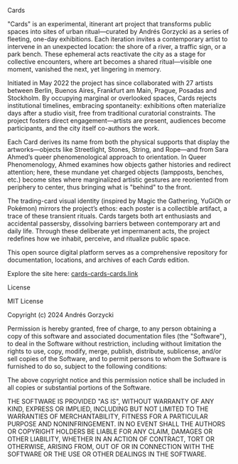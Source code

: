 Cards

"Cards" is an experimental, itinerant art project that transforms public spaces into sites of urban ritual—curated by Andrés Gorzycki as a series of fleeting, one-day exhibitions. Each iteration invites a contemporary artist to intervene in an unexpected location: the shore of a river, a traffic sign, or a park bench. These ephemeral acts reactivate the city as a stage for collective encounters, where art becomes a shared ritual—visible one moment, vanished the next, yet lingering in memory.

Initiated in May 2022 the project has since collaborated with 27 artists between Berlin, Buenos Aires, Frankfurt am Main, Prague, Posadas and Stockholm. By occupying marginal or overlooked spaces, Cards rejects institutional timelines, embracing spontaneity: exhibitions often materialize days after a studio visit, free from traditional curatorial constraints. The project fosters direct engagement—artists are present, audiences become participants, and the city itself co-authors the work.

Each Card derives its name from both the physical supports that display the artworks—objects like Streetlight, Stones, String, and Rope—and from Sara Ahmed’s queer phenomenological approach to orientation. In Queer Phenomenology, Ahmed examines how objects gather histories and redirect attention; here, these mundane yet charged objects (lampposts, benches, etc.) become sites where marginalized artistic gestures are reoriented from periphery to center, thus bringing what is "behind" to the front.

The trading-card visual identity (inspired by Magic the Gathering, YuGiOh or Pokémon) mirrors the project’s ethos: each poster is a collectible artifact, a trace of these transient rituals. Cards targets both art enthusiasts and accidental passersby, dissolving barriers between contemporary art and daily life. Through these deliberate yet impermanent acts, the project redefines how we inhabit, perceive, and ritualize public space.

This open source digital platform serves as a comprehensive repository for documentation, locations, and archives of each *Cards* edition.  

Explore the site here: [cards-cards-cards.link](http://cards-cards-cards.link/)



License

MIT License  

Copyright (c) 2024 Andrés Gorzycki

Permission is hereby granted, free of charge, to any person obtaining a copy of this software and associated documentation files (the "Software"), to deal in the Software without restriction, including without limitation the rights to use, copy, modify, merge, publish, distribute, sublicense, and/or sell copies of the Software, and to permit persons to whom the Software is furnished to do so, subject to the following conditions:

The above copyright notice and this permission notice shall be included in all copies or substantial portions of the Software.  

THE SOFTWARE IS PROVIDED "AS IS", WITHOUT WARRANTY OF ANY KIND, EXPRESS OR IMPLIED, INCLUDING BUT NOT LIMITED TO THE WARRANTIES OF MERCHANTABILITY, FITNESS FOR A PARTICULAR PURPOSE AND NONINFRINGEMENT. IN NO EVENT SHALL THE AUTHORS OR COPYRIGHT HOLDERS BE LIABLE FOR ANY CLAIM, DAMAGES OR OTHER LIABILITY, WHETHER IN AN ACTION OF CONTRACT, TORT OR OTHERWISE, ARISING FROM, OUT OF OR IN CONNECTION WITH THE SOFTWARE OR THE USE OR OTHER DEALINGS IN THE SOFTWARE.
